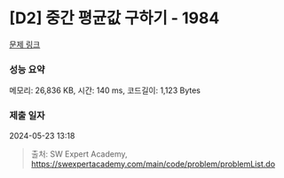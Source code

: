 # [D2] 중간 평균값 구하기 - 1984 

[문제 링크](https://swexpertacademy.com/main/code/problem/problemDetail.do?contestProbId=AV5Pw_-KAdcDFAUq) 

### 성능 요약

메모리: 26,836 KB, 시간: 140 ms, 코드길이: 1,123 Bytes

### 제출 일자

2024-05-23 13:18



> 출처: SW Expert Academy, https://swexpertacademy.com/main/code/problem/problemList.do